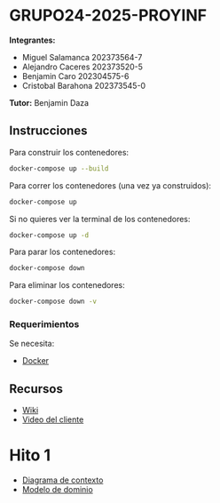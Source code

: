 # GRUPO24-2025-PROYINF
**Integrantes:**
- Miguel Salamanca 202373564-7
- Alejandro Caceres 202373520-5
- Benjamin Caro 202304575-6
- Cristobal Barahona 202373545-0

**Tutor:** Benjamin Daza

## Instrucciones

Para construir los contenedores:
```bash
docker-compose up --build
```

Para correr los contenedores (una vez ya construidos):
```bash
docker-compose up
```

Si no quieres ver la terminal de los contenedores:
```bash
docker-compose up -d
```

Para parar los contenedores:
```bash
docker-compose down
```

Para eliminar los contenedores:
```bash
docker-compose down -v
```

### Requerimientos

Se necesita:
- [Docker](https://www.docker.com/)

## Recursos
- [Wiki](https://github.com/not-nen/GRUPO24-2025-PROYINF/wiki)
- [Video del cliente](https://aula.usm.cl/mod/resource/view.php?id=6926137)

# Hito 1
- [Diagrama de contexto](https://drive.google.com/file/d/1FO2Wg35kj8NJbu_6PSnGWUUQWIyZ-8gZ/view?usp=sharing)
- [Modelo de dominio](www.plantuml.com/plantuml/dpng/VLHDQnmn3BtxLvWz5XAQwvmIDYdjeJGafTUYsDgDYcqDjhoaM_hVkp6UZ9ZCzh8h2tr8J-_DTH78KcCmp-JHHfHdziKOumAKOhU1C0dQFyRQ2vkhjF_4yIbZCp42XMO91jnnOlDtIdxaG8wa-fw-G_SCpNAG83GhSXBkWU2v-SO0H_wA1Kjx2XHum1rcJ8vw6XO1hrhTigiHa_0NZqd8Wr-EdFcdduAMIy288P3dCXVyjdte5GHVXEzU90Fr-IZ27bDtWPcJVa0W3uuulTiuOwdXRKEF0Y6WwdTtW51rQd7SfqjqmF10MFRS8HCww5dlCnQ1o2spGteEo9jKpq681UCJXy9w-4L5Lp49d4A5zAMtbGLwMigyI3fWSXG9fpSbmTndSZ2Id9de7lRdPz4aWYgSwTZWczDl3bHuoqyPqh4DfojDEAfIYhWKQvYEiTR_5Ql_i5NHQ8Uv8zFnOu6x8XJ1Tobm4VxE0c7bHWvmhSUXyUmp556jFb6Ey1uk5FQiuMrT2EF8ZnY2FY8doI0Jv48ZJwwvw3RZ6ypJns5pjR4N5tRpyVBomqQfVh0P8T0HpEoROgzQx8fi1ml-LqroDachREXGhCLkjAO6Y-tHPVIkxw97a_yfvrNYU0l2nPX9PNhTawLaCrW_FK25wy9TAOEbv4BzZQQz5mWstW-suCc0BITTIyKj23xOn48xSh1-6CLgTPdPkHYqCtUmO-QH4sg8DG0pRGQxnuGPpEHP13Q2jhsQPTglljVRceFbJ7jAOCmr9bzZ-0S0)
